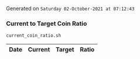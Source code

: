Generated on `Saturday 02-October-2021 at 07:12:43`

### Current to Target Coin Ratio
`current_coin_ratio.sh`

Date|Current|Target|Ratio
---|---|---|---
